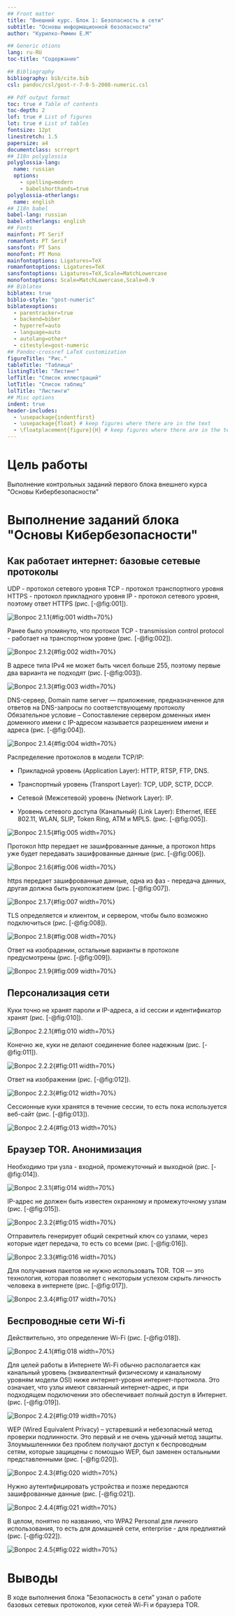 ```yaml
---
## Front matter
title: "Внешний курс. Блок 1: Безопасность в сети"
subtitle: "Основы информационной безопасности"
author: "Курилко-Рюмин Е.М"

## Generic otions
lang: ru-RU
toc-title: "Содержание"

## Bibliography
bibliography: bib/cite.bib
csl: pandoc/csl/gost-r-7-0-5-2008-numeric.csl

## Pdf output format
toc: true # Table of contents
toc-depth: 2
lof: true # List of figures
lot: true # List of tables
fontsize: 12pt
linestretch: 1.5
papersize: a4
documentclass: scrreprt
## I18n polyglossia
polyglossia-lang:
  name: russian
  options:
	- spelling=modern
	- babelshorthands=true
polyglossia-otherlangs:
  name: english
## I18n babel
babel-lang: russian
babel-otherlangs: english
## Fonts
mainfont: PT Serif
romanfont: PT Serif
sansfont: PT Sans
monofont: PT Mono
mainfontoptions: Ligatures=TeX
romanfontoptions: Ligatures=TeX
sansfontoptions: Ligatures=TeX,Scale=MatchLowercase
monofontoptions: Scale=MatchLowercase,Scale=0.9
## Biblatex
biblatex: true
biblio-style: "gost-numeric"
biblatexoptions:
  - parentracker=true
  - backend=biber
  - hyperref=auto
  - language=auto
  - autolang=other*
  - citestyle=gost-numeric
## Pandoc-crossref LaTeX customization
figureTitle: "Рис."
tableTitle: "Таблица"
listingTitle: "Листинг"
lofTitle: "Список иллюстраций"
lotTitle: "Список таблиц"
lolTitle: "Листинги"
## Misc options
indent: true
header-includes:
  - \usepackage{indentfirst}
  - \usepackage{float} # keep figures where there are in the text
  - \floatplacement{figure}{H} # keep figures where there are in the text
---
```


# Цель работы

Выполнение контрольных заданий первого блока внешнего курса "Основы Кибербезопасности"

# Выполнение заданий блока "Основы Кибербезопасности"

## Как работает интернет: базовые сетевые протоколы

UDP - протокол сетевого уровня 
TCP - протокол транспортного уровня
HTTPS - протокол прикладного уровня
IP - протокол сетевого уровня,
поэтому ответ HTTPS (рис. [-@fig:001]).

![Вопрос 2.1.1](image/1.PNG){#fig:001 width=70%}

Ранее было упомянуто, что протокол TCP - transmission control protocol - работает на транспортном уровне (рис. [-@fig:002]).

![Вопрос 2.1.2](image/2.PNG){#fig:002 width=70%}

В адресе типа IPv4 не может быть чисел больше 255, поэтому первые два варианта не подходят (рис. [-@fig:003]).

![Вопрос 2.1.3](image/3.PNG){#fig:003 width=70%}

DNS-сервер, Domain name server — приложение, предназначенное для ответов на DNS-запросы по соответствующему протоколу Обязательное условие – Сопоставление сервером доменных имен доменного имени с IP-адресом называется разрешением имени и адреса (рис. [-@fig:004]).

![Вопрос 2.1.4](image/4.PNG){#fig:004 width=70%}

Распределение протоколов в модели TCP/IP:

- Прикладной уровень (Application Layer): HTTP, RTSP, FTP, DNS.

- Транспортный уровень (Transport Layer): TCP, UDP, SCTP, DCCP.

- Сетевой (Межсетевой) уровень (Network Layer): IP.

- Уровень сетевого доступа (Канальный) (Link Layer): Ethernet, IEEE 802.11, WLAN, SLIP, Token Ring, ATM и MPLS.
(рис. [-@fig:005]).

![Вопрос 2.1.5](image/5.PNG){#fig:005 width=70%}

Протокол http передает не зашифрованные данные, а протокол https уже будет передавать зашифрованные данные (рис. [-@fig:006]).

![Вопрос 2.1.6](image/6.PNG){#fig:006 width=70%}

https передает зашифрованные данные, одна из фаз - передача данных, другая должна быть рукопожатием (рис. [-@fig:007]).

![Вопрос 2.1.7](image/7.PNG){#fig:007 width=70%}

TLS определяется и клиентом, и сервером, чтобы было возможно подключиться (рис. [-@fig:008]).

![Вопрос 2.1.8](image/8.PNG){#fig:008 width=70%}

Ответ на изобрадении, остальные варианты в протоколе предусмотрены (рис. [-@fig:009]).

![Вопрос 2.1.9](image/9.PNG){#fig:009 width=70%}

## Персонализация сети

Куки точно не хранят пароли и IP-адреса, а id ceccии и идентификатор хранят (рис. [-@fig:010]).

![Вопрос 2.2.1](image/10.PNG){#fig:010 width=70%}

Конечно же, куки не делают соединение более надежным (рис. [-@fig:011]).

![Вопрос 2.2.2](image/11.PNG){#fig:011 width=70%}

Ответ на изображении (рис. [-@fig:012]).

![Вопрос 2.2.3](image/12.PNG){#fig:012 width=70%}

Сессионные куки хранятся в течение сессии, то есть пока используется веб-сайт (рис. [-@fig:013]).

![Вопрос 2.2.4](image/13.PNG){#fig:013 width=70%}

## Браузер TOR. Анонимизация

Необходимо три узла - входной, промежуточный и выходной (рис. [-@fig:014]).

![Вопрос 2.3.1](image/14.PNG){#fig:014 width=70%}

IP-адрес не должен быть известен охранному и промежуточному узлам (рис. [-@fig:015]).

![Вопрос 2.3.2](image/15.PNG){#fig:015 width=70%}

Отправитель генерирует общий секретный ключ со узлами, через которые идет передача, то есть со всеми (рис. [-@fig:016]).

![Вопрос 2.3.3](image/16.PNG){#fig:016 width=70%}

Для получаения пакетов не нужно использовать TOR. TOR — это технология, которая позволяет с некоторым успехом скрыть личность человека в интернете (рис. [-@fig:017]).

![Вопрос 2.3.4](image/17.PNG){#fig:017 width=70%}

## Беспроводные сети Wi-fi

Действительно, это определение Wi-Fi (рис. [-@fig:018]).

![Вопрос 2.4.1](image/18.PNG){#fig:018 width=70%}

Для целей работы в Интернете Wi-Fi обычно располагается как канальный уровень (эквивалентный физическому и канальному уровням модели OSI) ниже интернет-уровня интернет-протокола. Это означает, что узлы имеют связанный интернет-адрес, и при подходящем подключении это обеспечивает полный доступ в Интернет. (рис. [-@fig:019]).

![Вопрос 2.4.2](image/19.PNG){#fig:019 width=70%}

WEP (Wired Equivalent Privacy) – устаревший и небезопасный метод проверки подлинности. Это первый и не очень удачный метод защиты. Злоумышленники без проблем получают доступ к беспроводным сетям, которые защищены с помощью WEP, был заменен остальными представленными (рис. [-@fig:020]).

![Вопрос 2.4.3](image/20.PNG){#fig:020 width=70%}

Нужно аутентифицировать устройства и позже передаются зашифрованные данные (рис. [-@fig:021]).

![Вопрос 2.4.4](image/21.PNG){#fig:021 width=70%}

В целом, понятно по названию, что WPA2 Personal для личного использования, то есть для домашней сети, enterprise - для предпиятий (рис. [-@fig:022]).

![Вопрос 2.4.5](image/22.PNG){#fig:022 width=70%}

# Выводы

В ходе выполнения блока "Безопасность в сети" узнал о работе базовых сетевых протоколов, куки сетей Wi-Fi и браузера TOR.
